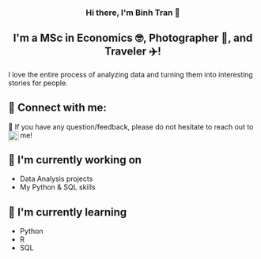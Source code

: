 <h3 align="center">
Hi there, I'm Binh Tran</a> 👋
</h3>

<h2 align="center">
I'm a MSc in Economics 🤓, Photographer 📸, and Traveler ✈️!
</h2> 

I love the entire process of analyzing data and turning them into interesting stories for people.

## 🤝 Connect with me:
💬 If you have any question/feedback, please do not hesitate to reach out to me!
 <a href="https://www.linkedin.com/in/binh-tran-b6233b62/"><img align="left" src="https://raw.githubusercontent.com/yushi1007/yushi1007/main/images/linkedin.svg" alt="Binh Tran | LinkedIn" width="21px"/></a>
</a>
</br> 

## 🔭 I'm currently working on

- Data Analysis projects
- My Python & SQL skills

## 🌱 I'm currently learning

- Python
- R
- SQL 
<!---
kbtran93/kbtran93 is a ✨ special ✨ repository because its `README.md` (this file) appears on your GitHub profile.
You can click the Preview link to take a look at your changes.
--->
